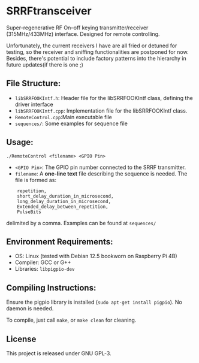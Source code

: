 # SRRFtransceiver
Super-regenerative RF On–off keying transmitter/receiver (315MHz/433MHz) interface. Designed for remote controlling. 

Unfortunately, the current receivers I have are all fried or detuned for testing, so the receiver and sniffing functionalities are postponed for now. Besides, there's potential to include factory patterns into the hierarchy in future updates(if there is one ;)

## File Structure:
-   `libSRRFOOKIntf.h`: Header file for the libSRRFOOKIntf class, defining the driver interface
-   `libSRRFOOKIntf.cpp`: Implementation file for the libSRRFOOKIntf class.
-   `RemoteControl.cpp`:Main executable file
-   `sequences/`: Some examples for sequence file

## Usage:
```
./RemoteControl <filename> <GPIO Pin>
```
- `<GPIO Pin>`: The GPIO pin number connected to the SRRF transmitter.
- `filename`: A **one-line text** file describing the sequence is needed. The file is formed as:
```
    repetition,
    short_delay_duration_in_microsecond,
    long_delay_duration_in_microsecond,
    Extended_delay_between_repetition,
    PulseBits
```
delimited by a comma. Examples can be found at `sequences/`

## Environment Requirements:
-   OS: Linux (tested with Debian 12.5 bookworn on Raspberry Pi 4B)
-   Compiler: GCC or G++
-   Libraries: `libpigpio-dev`

## Compiling Instructions:
Ensure the pigpio library is installed (`sudo apt-get install pigpio`). No daemon is needed.

To compile, just call `make`, or `make clean` for cleaning.

## License
This project is released under GNU GPL-3.

